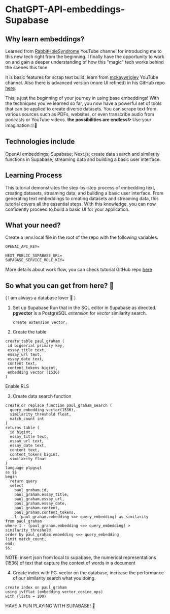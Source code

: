 # ChatGPT-API-embeddings-Supabase

## Why learn embeddings?

Learned from [RabbitHoleSyndrome](https://www.youtube.com/watch?v=Yhtjd7yGGGA&t=466s&ab_channel=RabbitHoleSyndrome) YouTube channel for introducing me to this new tech right from the beginning. I finally have the opportunity to work on and gain a deeper understanding of how this "magic" tech works behind the scenes this time.

It is basic features for scrap text build, learn from [mckaywrigley](https://www.youtube.com/watch?v=RM-v7zoYQo0&t=1060s) YouTube channel. Also there is advanced version (more UI refined) in his GitHub repo [here](https://github.com/mckaywrigley/paul-graham-gpt).

This is just the beginning of your journey in using base embeddings! With the techniques you've learned so far, you now have a powerful set of tools that can be applied to create diverse datasets. You can scrape text from various sources such as PDFs, websites, or even transcribe audio from podcasts or YouTube videos. **the possibilities are endless✨** Use your imagination.🙄🧐

## Technologies include

OpenAI embeddings; Supabase; Next.js; create data search and similarity functions in Supabase; streaming data and building a basic user interface.

## Learning Process

This tutorial demonstrates the step-by-step process of embedding text, creating datasets, streaming data, and building a basic user interface. From generating text embeddings to creating datasets and streaming data, this tutorial covers all the essential steps. With this knowledge, you can now confidently proceed to build a basic UI for your application.

## What your need?

Create a .env.local file in the root of the repo with the following variables:

```
OPENAI_API_KEY=

NEXT_PUBLIC_SUPABASE_URL=
SUPABASE_SERVICE_ROLE_KEY=
```

More details about work flow, you can check tutorial GitHub repo [here](https://github.com/mckaywrigley/paul-graham-gpt)

## So what you can get from here? 🤔

( I am always a database lover 🧡 )

1. Set up Supabase
   Run that in the SQL editor in Supabase as directed.<br>
   **pgvector** is a PostgreSQL _extension_ for _vector_ similarity search.
   ```plpgsql
   create extension vector;
   ```
2. Create the table

```plpgsql
create table paul_graham (
 id bigserial primary key,
 essay_title text,
 essay_url text,
 essay_date text,
 content text,
 content_tokens bigint,
 embedding vector (1536)
)
```

Enable RLS

3. Create data search function

```plpgsql
create or replace function paul_graham_search (
  query_embedding vector(1536),
  similarity_threshold float,
  match_count int
)
returns table (
  id bigint,
  essay_title text,
  essay_url text,
  essay_date text,
  content text,
  content_tokens bigint,
  similarity float
)
language plpgsql
as $$
begin
  return query
  select
    paul_graham.id,
    paul_graham.essay_title,
    paul_graham.essay_url,
    paul_graham.essay_date,
    paul_graham.content,
    paul_graham.content_tokens,
    1-(paul_graham.embedding <=> query_embedding) as similarity
from paul_graham
where 1 - (paul_graham.embedding <=> query_embedding) > similarity_threshold
order by paul_graham.embedding <=> query_embedding
limit match_count;
end;
$$;
```

NOTE: insert json from local to supabase, the numerical representations (1536) of text that capture the context of words in a document

4. Create index with PG-vector on the database, increase the performance of our similarity search what you doing.

```plpgsql
create index on paul_graham
using ivfflat (embedding vector_cosine_ops)
with (lists = 100)
```

HAVE A FUN PLAYING WITH SUPABASE! 💚
